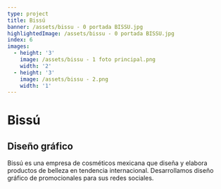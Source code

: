 ```yaml
---
type: project
title: Bissú
banner: /assets/bissu - 0 portada BISSU.jpg
highlightedImage: /assets/bissu - 0 portada BISSU.jpg
index: 6
images:
  - height: '3'
    image: /assets/bissu - 1 foto principal.png
    width: '2'
  - height: '3'
    image: /assets/bissu - 2.png
    width: '1'
---
```

# Bissú

## Diseño gráfico

Bissú es una empresa de cosméticos mexicana que diseña y elabora productos de belleza en tendencia internacional. Desarrollamos diseño gráfico de promocionales para sus redes sociales.

